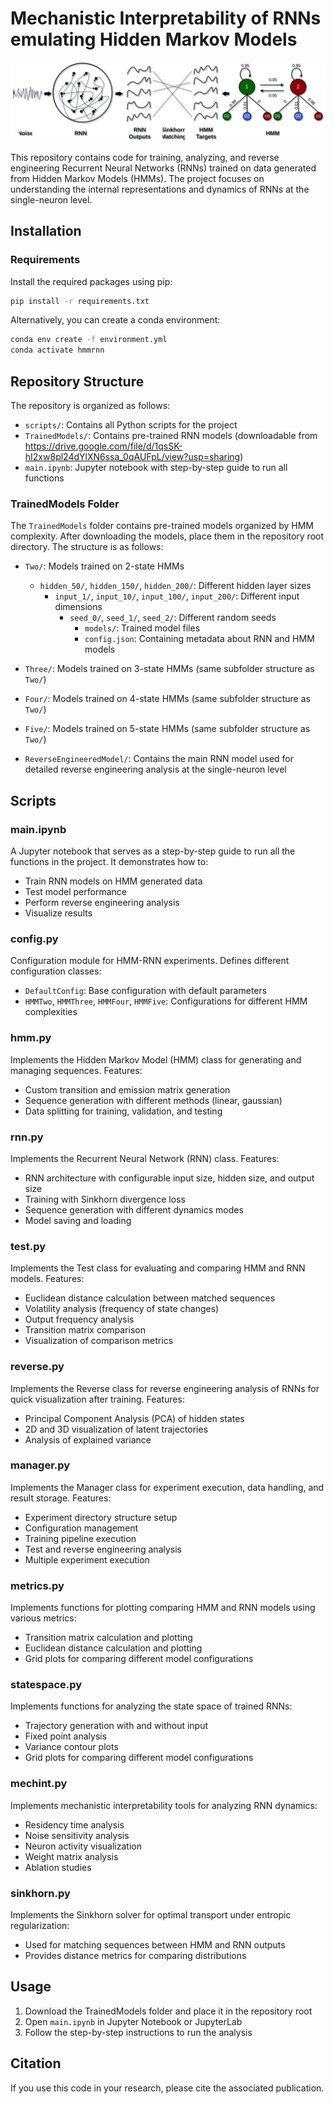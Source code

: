 # Mechanistic Interpretability of RNNs emulating Hidden Markov Models

![Header image](pipe.svg)

This repository contains code for training, analyzing, and reverse engineering Recurrent Neural Networks (RNNs) trained on data generated from Hidden Markov Models (HMMs). The project focuses on understanding the internal representations and dynamics of RNNs at the single-neuron level.

## Installation

### Requirements

Install the required packages using pip:

```bash
pip install -r requirements.txt
```

Alternatively, you can create a conda environment:

```bash
conda env create -f environment.yml
conda activate hmmrnn
```

## Repository Structure

The repository is organized as follows:

- `scripts/`: Contains all Python scripts for the project
- `TrainedModels/`: Contains pre-trained RNN models (downloadable from https://drive.google.com/file/d/1qsSK-hI2xw8pl24dYlXN6ssa_0qAUFpL/view?usp=sharing)
- `main.ipynb`: Jupyter notebook with step-by-step guide to run all functions

### TrainedModels Folder

The `TrainedModels` folder contains pre-trained models organized by HMM complexity. After downloading the models, place them in the repository root directory. The structure is as follows:

- `Two/`: Models trained on 2-state HMMs
  - `hidden_50/`, `hidden_150/`, `hidden_200/`: Different hidden layer sizes
    - `input_1/`, `input_10/`, `input_100/`, `input_200/`: Different input dimensions
      - `seed_0/`, `seed_1/`, `seed_2/`: Different random seeds
        - `models/`: Trained model files
        - `config.json`: Containing metadata about RNN and HMM models

- `Three/`: Models trained on 3-state HMMs (same subfolder structure as `Two/`)
- `Four/`: Models trained on 4-state HMMs (same subfolder structure as `Two/`)
- `Five/`: Models trained on 5-state HMMs (same subfolder structure as `Two/`)
- `ReverseEngineeredModel/`: Contains the main RNN model used for detailed reverse engineering analysis at the single-neuron level

## Scripts

### main.ipynb

A Jupyter notebook that serves as a step-by-step guide to run all the functions in the project. It demonstrates how to:
- Train RNN models on HMM generated data
- Test model performance
- Perform reverse engineering analysis
- Visualize results

### config.py

Configuration module for HMM-RNN experiments. Defines different configuration classes:
- `DefaultConfig`: Base configuration with default parameters
- `HMMTwo`, `HMMThree`, `HMMFour`, `HMMFive`: Configurations for different HMM complexities

### hmm.py

Implements the Hidden Markov Model (HMM) class for generating and managing sequences. Features:
- Custom transition and emission matrix generation
- Sequence generation with different methods (linear, gaussian)
- Data splitting for training, validation, and testing

### rnn.py

Implements the Recurrent Neural Network (RNN) class. Features:
- RNN architecture with configurable input size, hidden size, and output size
- Training with Sinkhorn divergence loss
- Sequence generation with different dynamics modes
- Model saving and loading

### test.py

Implements the Test class for evaluating and comparing HMM and RNN models. Features:
- Euclidean distance calculation between matched sequences
- Volatility analysis (frequency of state changes)
- Output frequency analysis
- Transition matrix comparison
- Visualization of comparison metrics

### reverse.py

Implements the Reverse class for reverse engineering analysis of RNNs for quick visualization after training. Features:
- Principal Component Analysis (PCA) of hidden states
- 2D and 3D visualization of latent trajectories
- Analysis of explained variance

### manager.py

Implements the Manager class for experiment execution, data handling, and result storage. Features:
- Experiment directory structure setup
- Configuration management
- Training pipeline execution
- Test and reverse engineering analysis
- Multiple experiment execution

### metrics.py

Implements functions for plotting comparing HMM and RNN models using various metrics:
- Transition matrix calculation and plotting
- Euclidean distance calculation and plotting
- Grid plots for comparing different model configurations 

### statespace.py

Implements functions for analyzing the state space of trained RNNs:
- Trajectory generation with and without input
- Fixed point analysis
- Variance contour plots
- Grid plots for comparing different model configurations

### mechint.py

Implements mechanistic interpretability tools for analyzing RNN dynamics:
- Residency time analysis
- Noise sensitivity analysis
- Neuron activity visualization
- Weight matrix analysis
- Ablation studies

### sinkhorn.py

Implements the Sinkhorn solver for optimal transport under entropic regularization:
- Used for matching sequences between HMM and RNN outputs
- Provides distance metrics for comparing distributions

## Usage

1. Download the TrainedModels folder and place it in the repository root
2. Open `main.ipynb` in Jupyter Notebook or JupyterLab
3. Follow the step-by-step instructions to run the analysis

## Citation

If you use this code in your research, please cite the associated publication.
